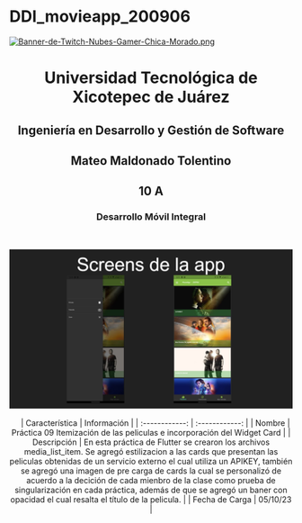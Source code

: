 # DDI_movieapp_200906

[![Banner-de-Twitch-Nubes-Gamer-Chica-Morado.png](https://i.postimg.cc/15q3LFXF/Banner-de-Twitch-Nubes-Gamer-Chica-Morado.png)](https://postimg.cc/MvzwBvyZ)

<div align="center">
  
# Universidad Tecnológica de Xicotepec de Juárez


## Ingeniería en Desarrollo y Gestión de Software
## Mateo Maldonado Tolentino 
## 10 A
### Desarrollo Móvil Integral
&nbsp;
&nbsp;

[![Banner-de-Twitch-Nubes-Gamer-Chica-Morado.png](https://github.com/MattMT/DMI_src/blob/main/ss-p09.jpeg)]((https://github.com/MattMT/DMI_src/blob/main/ss-p09.jpeg))

&nbsp;
&nbsp;
|  Característica |  Información |
| :------------: | :------------: |
| Nombre  |  Práctica 09 Itemización de las peliculas e incorporación del Widget Card |
| Descripción  | En esta práctica de Flutter se crearon los archivos media_list_item. Se agregó estilizacion a las cards que presentan las peliculas obtenidas de un servicio externo el cual utiliza un APIKEY, también se agregó una imagen de pre carga de cards la cual se personalizó de acuerdo a la decición de cada mienbro de la clase como prueba de singularización en cada práctica, además de que se agregó un baner con opacidad el cual resalta el título de la pelicula. |
|  Fecha de Carga | 05/10/23  |
